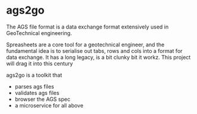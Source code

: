 ags2go
=======

The AGS file format is a data exchange format 
extensively used in GeoTechnical engineering.

Spreasheets are a core tool for a 
geotechnical engineer, and the fundamental idea is to
serialise out tabs, rows and cols into a format
for data exchange. It has a long legacy, is a bit
clunky bit it workz. This project will drag 
it into this century


ags2go is a toolkit that

- parses ags files
- validates ags files
- browser the AGS spec
- a microservice for all above



